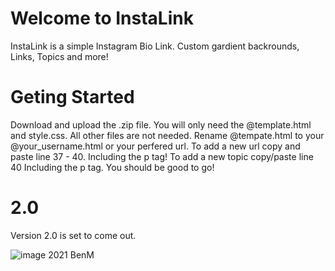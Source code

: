 Welcome to InstaLink
=================

InstaLink is a simple Instagram Bio Link. Custom gardient backrounds, Links, Topics and more! 

Geting Started
==============

Download and upload the .zip file. You will only need the @template.html and style.css. All other files are not needed. Rename @tempate.html to your @your_username.html or your perfered url. To add a new url copy and paste line 37 - 40. Including the p tag! To add a new topic copy/paste line 40 Including the p tag. You should be good to go!

2.0
==================
Version 2.0 is set to come out. 

![image](https://user-images.githubusercontent.com/67153251/110797670-524d0400-8247-11eb-85f0-255f08cd7e03.png)
2021 BenM

